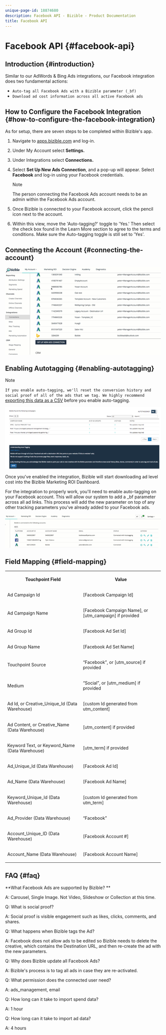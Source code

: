 ```yaml
---
unique-page-id: 18874680
description: Facebook API - Bizible - Product Documentation
title: Facebook API
---
```


# Facebook API {#facebook-api}

## Introduction {#introduction}

Similar to our AdWords & Bing Ads integrations, our Facebook integration does two fundamental actions:  

* `Auto-tag all Facebook Ads with a Bizible parameter (_bf)`
* `Download ad cost information across all active Facebook ads`

## How to Configure the Facebook Integration {#how-to-configure-the-facebook-integration}

As for setup, there are seven steps to be completed within Bizible's app.

1. Navigate to [apps.bizible.com](http://apps.bizible.com) and log-in.
1. Under My Account select **Settings.**
1. Under Integrations select **Connections.**
1. Select **Set Up New Ads Connection**, and a pop-up will appear. Select **Facebook** and log-in using your Facebook credentials. 

   >[!NOTE]
   >
   >The person connecting the Facebook Ads account needs to be an admin within the Facebook Ads account.

1. Once Bizible is connected to your Facebook account, click the pencil icon next to the account.
1. Within this view, move the 'Auto-tagging?' toggle to 'Yes.' Then select the check box found in the Learn More section to agree to the terms and conditions. Make sure the Auto-tagging toggle is still set to 'Yes'.

## Connecting the Account {#connecting-the-account}

![](assets/1.gif)

## Enabling Autotagging {#enabling-autotagging}

>[!NOTE]
>
>`If you enable auto-tagging, we'll reset the conversion history and social proof of all of the ads that we tag. We highly recommend` [exporting this data as a CSV](http://www.facebook.com/business/help/205067636197240) before you enable auto-tagging. 

![](assets/2-2.png)

Once you've enabled the integration, Bizible will start downloading ad level cost into the Bizible Marketing ROI Dashboard. 

For the integration to properly work, you'll need to enable auto-tagging on your Facebook account. This will allow our system to add a  _bf parameter across all ad links. This process will add the new parameter on top of any other tracking parameters you've already added to your Facebook ads. 

![](assets/3.gif)

## Field Mapping {#field-mapping}

<table> 
 <colgroup> 
  <col> 
  <col> 
 </colgroup> 
 <tbody> 
  <tr> 
   <th><p><strong>Touchpoint Field</strong></p></th> 
   <th><p><strong>Value</strong></p></th> 
  </tr> 
  <tr> 
   <td><p>Ad Campaign Id</p></td> 
   <td><p>[Facebook Campaign Id]</p></td> 
  </tr> 
  <tr> 
   <td><p>Ad Campaign Name </p></td> 
   <td><p>[Facebook Campaign Name], or [utm_campaign] if provided</p></td> 
  </tr> 
  <tr> 
   <td><p>Ad Group Id</p></td> 
   <td><p>[Facebook Ad Set Id]</p></td> 
  </tr> 
  <tr> 
   <td><p>Ad Group Name</p></td> 
   <td><p>[Facebook Ad Set Name]</p></td> 
  </tr> 
  <tr> 
   <td><p>Touchpoint Source</p></td> 
   <td><p>“Facebook”, or [utm_source] if provided</p></td> 
  </tr> 
  <tr> 
   <td><p>Medium</p></td> 
   <td><p>“Social”, or [utm_medium] if provided</p></td> 
  </tr> 
  <tr> 
   <td><p>Ad Id, or Creative_Unique_Id (Data Warehouse)</p></td> 
   <td><p>[custom Id generated from utm_content]</p></td> 
  </tr> 
  <tr> 
   <td><p>Ad Content, or Creative_Name (Data Warehouse)</p></td> 
   <td><p>[utm_content] if provided</p></td> 
  </tr> 
  <tr> 
   <td><p>Keyword Text, or Keyword_Name (Data Warehouse)</p></td> 
   <td><p>[utm_term] if provided</p></td> 
  </tr> 
  <tr> 
   <td><p>Ad_Unique_Id (Data Warehouse)</p></td> 
   <td><p>[Facebook Ad Id]</p></td> 
  </tr> 
  <tr> 
   <td><p>Ad_Name (Data Warehouse)</p></td> 
   <td><p>[Facebook Ad Name]</p></td> 
  </tr> 
  <tr> 
   <td><p>Keyword_Unique_Id (Data Warehouse)</p></td> 
   <td><p>[custom Id generated from utm_term]</p></td> 
  </tr> 
  <tr> 
   <td><p>Ad_Provider (Data Warehouse)</p></td> 
   <td><p>“Facebook”</p></td> 
  </tr> 
  <tr> 
   <td><p>Account_Unique_ID (Data Warehouse)</p></td> 
   <td><p>[Facebook Account #]</p></td> 
  </tr> 
  <tr> 
   <td><p>Account_Name (Data Warehouse)</p></td> 
   <td><p>[Facebook Account Name]</p></td> 
  </tr> 
 </tbody> 
</table>

## FAQ {#faq}

**What Facebook Ads are supported by Bizible? **

A: Carousel, Single Image. Not Video, Slideshow or Collection at this time. 

Q: What is social proof?

A: Social proof is visible engagement such as likes, clicks, comments, and shares.

Q: What happens when Bizible tags the Ad?

A: Facebook does not allow ads to be edited so Bizible needs to delete the creative, which contains the Destination URL, and then re-create the ad with the new parameters. 

Q: Why does Bizible update all Facebook Ads?

A: Bizible's process is to tag all ads in case they are re-activated. 

Q: What permission does the connected user need?

A: ads_management, email

Q: How long can it take to import spend data?

A: 1 hour

Q: How long can it take to import ad data?

A: 4 hours

